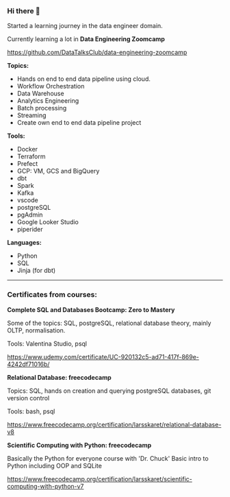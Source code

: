 ### Hi there 👋

Started a learning journey in the data engineer domain.

Currently learning a lot in **Data Engineering Zoomcamp**

https://github.com/DataTalksClub/data-engineering-zoomcamp

**Topics:**

- Hands on end to end data pipeline using cloud.
- Workflow Orchestration
- Data Warehouse
- Analytics Engineering
- Batch processing
- Streaming
- Create own end to end data pipeline project

**Tools:**

- Docker
- Terraform
- Prefect
- GCP: VM, GCS and BigQuery
- dbt
- Spark
- Kafka
- vscode
- postgreSQL
- pgAdmin
- Google Looker Studio
- piperider

**Languages:**

- Python
- SQL
- Jinja (for dbt)
---

### Certificates from courses:

**Complete SQL and Databases Bootcamp: Zero to Mastery**

Some of the topics: SQL, postgreSQL, relational database theory, mainly OLTP, normalisation.

Tools: Valentina Studio, psql

https://www.udemy.com/certificate/UC-920132c5-ad71-417f-869e-4242df71016b/

**Relational Database: freecodecamp**

Topics: SQL, hands on creation and querying postgreSQL databases, git version control

Tools: bash, psql

https://www.freecodecamp.org/certification/larsskaret/relational-database-v8

**Scientific Computing with Python: freecodecamp**

Basically the Python for everyone course with 'Dr. Chuck'
Basic intro to Python including OOP and SQLite

https://www.freecodecamp.org/certification/larsskaret/scientific-computing-with-python-v7
<!--
**larsskaret/larsskaret** is a ✨ _special_ ✨ repository because its `README.md` (this file) appears on your GitHub profile.

Here are some ideas to get you started:

- 🔭 I’m currently working on ...
- 🌱 I’m currently learning ...
- 👯 I’m looking to collaborate on ...
- 🤔 I’m looking for help with ...
- 💬 Ask me about ...
- 📫 How to reach me: ...
- 😄 Pronouns: ...
- ⚡ Fun fact: ...
-->
